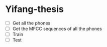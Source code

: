 # Yifang-thesis
<!-- TO DO -->
- [ ] Get all the phones
- [ ] Get the MFCC sequences of all the phones
- [ ] Train
- [ ] Test